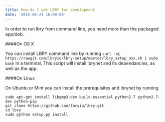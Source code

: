 ```yaml
---
title: How do I get LBRY for development
date: '2015-06-21 16:00:00'
---
```


In order to run lbry from command line, you need more than the packaged app/deb.

####On OS X

You can install LBRY command line by running `curl -sL https://rawgit.com/lbryio/lbry-setup/master/lbry_setup_osx.sh | sudo bash` in a terminal. This script will install lbrynet and its dependancies, as well as the app.

####On Linux

On Ubuntu or Mint you can install the prerequisites and lbrynet by running

    sudo apt-get install libgmp3-dev build-essential python2.7 python2.7-dev python-pip
    git clone https://github.com/lbryio/lbry.git
    cd lbry
    sudo python setup.py install
